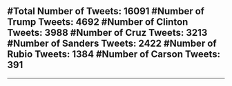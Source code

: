 #Total Number of Tweets: 16091 
#Number of Trump Tweets: 4692
#Number of Clinton Tweets: 3988
#Number of Cruz Tweets: 3213
#Number of Sanders Tweets: 2422
#Number of Rubio Tweets: 1384
#Number of Carson Tweets: 391
---
---
